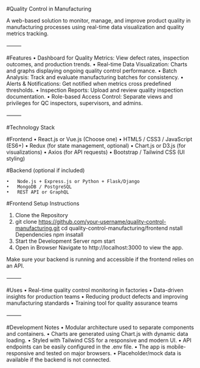 #Quality Control in Manufacturing

A web-based solution to monitor, manage, and improve product quality in manufacturing processes using real-time data visualization and quality metrics tracking.

⸻

#Features
        •	Dashboard for Quality Metrics: View defect rates, inspection outcomes, and production trends.
	•	Real-time Data Visualization: Charts and graphs displaying ongoing quality control performance.
	•	Batch Analysis: Track and evaluate manufacturing batches for consistency.
	•	Alerts & Notifications: Get notified when metrics cross predefined thresholds.
	•	Inspection Reports: Upload and review quality inspection documentation.
	•	Role-based Access Control: Separate views and privileges for QC inspectors, supervisors, and admins.

⸻

#Technology Stack

#Frontend
	•	React.js or Vue.js (Choose one)
	•	HTML5 / CSS3 / JavaScript (ES6+)
	•	Redux (for state management, optional)
	•	Chart.js or D3.js (for visualizations)
	•	Axios (for API requests)
	•	Bootstrap / Tailwind CSS (UI styling)

#Backend (optional if included)

	•	Node.js + Express.js or Python + Flask/Django
	•	MongoDB / PostgreSQL
	•	REST API or GraphQL
#Frontend Setup Instructions

1.	Clone the Repository
2.  git clone https://github.com/your-username/quality-control-manufacturing.git
   cd quality-control-manufacturing/frontend
             nstall Dependencies
npm insatall
4.	Start the Development Server
npm start
5.	Open in Browser
Navigate to http://localhost:3000 to view the app.

Make sure your backend is running and accessible if the frontend relies on an API.

⸻

#Uses
	•	Real-time quality control monitoring in factories
	•	Data-driven insights for production teams
	•	Reducing product defects and improving manufacturing standards
	•	Training tool for quality assurance teams

⸻

#Development Notes
	•	Modular architecture used to separate components and containers.
	•	Charts are generated using Chart.js with dynamic data loading.
	•	Styled with Tailwind CSS for a responsive and modern UI.
	•	API endpoints can be easily configured in the .env file.
	•	The app is mobile-responsive and tested on major browsers.
	•	Placeholder/mock data is available if the backend is not connected.




 
